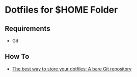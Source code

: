 # Dotfiles for $HOME Folder

## Requirements
- Git

## How To
- [The best way to store your dotfiles: A bare Git repository](https://www.atlassian.com/git/tutorials/dotfiles)